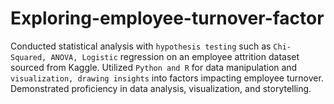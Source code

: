 # Exploring-employee-turnover-factor
Conducted statistical analysis with `hypothesis testing` such as `Chi-Squared, ANOVA, Logistic` regression on an employee attrition dataset sourced from Kaggle. Utilized `Python and R` for data manipulation and `visualization, drawing insights` into factors impacting employee turnover. Demonstrated proficiency in data analysis, visualization, and storytelling.
